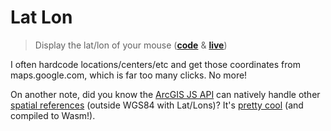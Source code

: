 # Lat Lon

> Display the lat/lon of your mouse (**[code](/index.html)** & **[live](https://mpayson.github.io/lat-lon/)**)

I often hardcode locations/centers/etc and get those coordinates from maps.google.com, which is far too many clicks. No more!

On another note, did you know the [ArcGIS JS API](https://developers.arcgis.com/javascript/) can natively handle other [spatial references](https://developers.arcgis.com/documentation/core-concepts/spatial-references/) (outside WGS84 with Lat/Lons)? It's [pretty cool](https://developers.arcgis.com/javascript/latest/sample-code/layers-csv-projection/index.html) (and compiled to Wasm!).